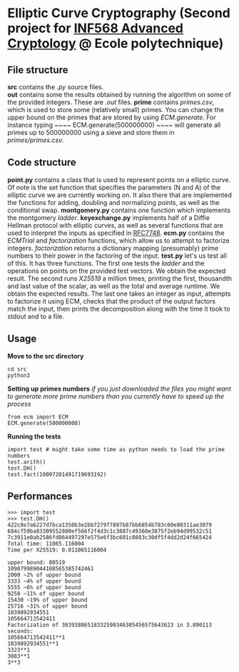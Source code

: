 # Elliptic Curve Cryptography (Second project for [INF568 Advanced Cryptology](https://moodle.polytechnique.fr/course/view.php?id=2655) @ Ecole polytechnique)


## File structure

**src** contains the *.py* source files.  
**out** contains some the results obtained by running the algorithm on some of the provided integers. These are *.out* files.
**prime** contains *primes.csv*, which is used to store some (relatively small) primes. You can change the upper bound on the primes that are stored by using *ECM.generate*. For instance typing ~~~~ ECM.generate(500000000) ~~~~ will generate all primes up to 500000000 using a sieve and store them in *primes/primes.csv*.

## Code structure

**point.py** contains a class that is used to represent points on a elliptic curve. Of note is the set function that specifies the parameters (N and A) of the elliptic curve we are currently working on. It also there that are implemented the functions for adding, doubling and normalizing points, as well as the conditional swap.
**montgomery.py** contains one function which implements the montgomery *ladder*.
**keyexchange.py** implements half of a Diffie Hellman protocol with elliptic curves, as well as several functions that are used to interpret the inputs as specified in [RFC7748](https://tools.ietf.org/html/rfc7748).
**ecm.py** contains the *ECMTrial* and *factorization* functions, which allow us to attempt to factorize integers. *factorization* returns a dictionary mapping (presumably) prime numbers to their power in the factoring of the input.
**test.py** let's us test all of this. It has three functions. The first one tests the *ladder* and the operations on points on the provided test vectors. We obtain the expected result. The second runs *X25519* a million times, printing the first, thousandth and last value of the scalar, as well as the total and average runtime. We obtain the expected results. The last one takes an integer as input, attempts to factorize it using ECM, checks that the product of the output factors match the input, then prints the decomposition along with the time it took to stdout and to a file.

## Usage

**Move to the src directory**
~~~~
cd src
python3
~~~~

**Setting up primes numbers** *if you just downloaded the files you might want to generate more prime numbers than you currently have to speed up the process*
~~~~
from ecm import ECM
ECM.generate(500000000)
~~~~

**Running the tests**
~~~~
import test # might take some time as python needs to load the prime numbers
test.arith()
test.DH()
test.fact(10097201491719693192)
~~~~

## Performances

~~~~
>>> import test
>>> test.DH()
422c8e7a6227d7bca1350b3e2bb7279f7897b87bb6854b783c60e80311ae3079
684cf59ba83309552800ef566f2f4d3c1c3887c49360e3875f2eb94d99532c51
7c3911e0ab2586fd864497297e575e6f3bc601c0883c30df5f4dd2d24f665424
Total time: 11065.116004
Time per X25519: 0.011065116004
~~~~

~~~~
upper bound: 80519
109879989044108565385742461
2000 ~2% of upper bound
3333 ~4% of upper bound
5555 ~6% of upper bound
9258 ~11% of upper bound
15430 ~19% of upper bound
25716 ~31% of upper bound
1039892934551
105664713542411
Factorization of 30393886518332590346305456575643623 in 3.890113 seconds:
105664713542411**1
1039892934551**1
3323**1
3083**1
3**3
~~~~
